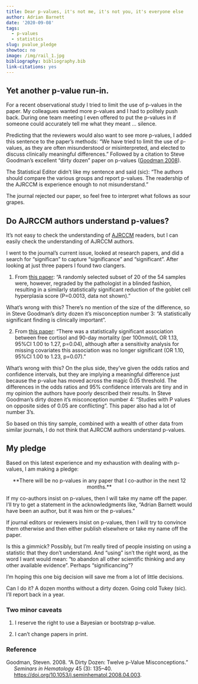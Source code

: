 ```yaml
---
title: Dear p-values, it's not me, it's not you, it's everyone else
author: Adrian Barnett
date: '2020-09-08'
tags:
  - p-values
  - statistics
slug: pvalue_pledge
showtoc: no
image: /img/rail_1.jpg
bibliography: bibliography.bib
link-citations: yes
---
```


## Yet another p-value run-in.

For a recent observational study I tried to limit the use of p-values in the paper.
My colleagues wanted more p-values and I had to politely push back.
During one team meeting I even offered to put the p-values in if someone could accurately tell me what they meant … silence.

Predicting that the reviewers would also want to see more p-values, I added this sentence to the paper’s methods: “We have tried to limit the use of p-values, as they are often misunderstood or misinterpreted, and elected to discuss clinically meaningful differences.” Followed by a citation to Steve Goodman’s excellent “dirty dozen” paper on p-values ([Goodman 2008](#ref-Goodman2008)).

The Statistical Editor didn’t like my sentence and said (sic): “The authors should compare the various groups and report p-values. The readership of the AJRCCM is experience enough to not misunderstand.”

The journal rejected our paper, so feel free to interpret what follows as sour grapes.

## Do AJRCCM authors understand p-values?

It’s not easy to check the understanding of [AJRCCM](https://www.atsjournals.org/journal/ajrccm) readers, but I can easily check the understanding of AJRCCM authors.

I went to the journal’s current issue, looked at research papers, and did a search for “significan” to capture “significance” and “significant”. After looking at just three papers I found two clangers.

1.  From [this paper](https://www.atsjournals.org/doi/full/10.1164/rccm.201908-1546OC): “A randomly selected subset of 20 of the 54 samples were, however, regraded by the pathologist in a blinded fashion, resulting in a similarly statistically significant reduction of the goblet cell hyperplasia score (P=0.0013, data not shown).”

What’s wrong with this? There’s no mention of the size of the difference, so in Steve Goodman’s dirty dozen it’s misconception number 3: “A statistically significant finding is clinically important”.

2.  From [this paper](https://www.atsjournals.org/doi/abs/10.1164/rccm.202002-0281OC): “There was a statistically significant association between free cortisol and 90-day mortality (per 100nmol/L OR 1.13, 95%CI 1.00 to 1.27, p=0.04), although after a sensitivity analysis for missing covariates this association was no longer significant
    (OR 1.10, 95%CI 1.00 to 1.23, p=0.07).”

What’s wrong with this? On the plus side, they’ve given the odds ratios and confidence intervals, but they are implying a meaningful difference just because the p-value has moved across the magic 0.05 threshold.
The differences in the odds ratios and 95% confidence intervals are tiny and in my opinion the authors have poorly described their results.
In Steve Goodman’s dirty dozen it’s misconception number 4: “Studies with P values on opposite sides of 0.05 are conflicting”. This paper also had a lot of number 3’s.

So based on this tiny sample, combined with a wealth of other data from similar journals, I do not think that AJRCCM authors understand p-values.

## My pledge

Based on this latest experience and my exhaustion with dealing with p-values, I am making a pledge:

<center>
**There will be no p-values in any paper that I co-author in the next 12 months.**
</center>

If my co-authors insist on p-values, then I will take my name off the paper. I’ll try to get a statement in the acknowledgments like, “Adrian Barnett would have been an author, but it was him or the p-values.”

If journal editors or reviewers insist on p-values, then I will try to convince them otherwise and then either publish elsewhere or take my name off the paper.

Is this a gimmick? Possibly, but I’m really tired of people insisting on using a statistic that they don’t understand.
And “using” isn’t the right word, as the word I want would mean: “to abandon all other scientific thinking and any other available evidence”.
Perhaps “significancing”?

I’m hoping this one big decision will save me from a lot of little decisions.

Can I do it? A dozen months without a dirty dozen. Going cold Tukey (sic). I’ll report back in a year.

### Two minor caveats

1.  I reserve the right to use a Bayesian or bootstrap p-value.

2.  I can’t change papers in print.

### Reference

<div id="refs" class="references csl-bib-body hanging-indent">

<div id="ref-Goodman2008" class="csl-entry">

Goodman, Steven. 2008. “A Dirty Dozen: Twelve p-Value Misconceptions.” *Seminars in Hematology* 45 (3): 135–40. <https://doi.org/10.1053/j.seminhematol.2008.04.003>.

</div>

</div>
